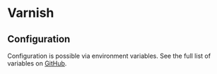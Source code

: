 # Varnish

## Configuration

Configuration is possible via environment variables. See the full list of variables on [GitHub](https://github.com/wodby/varnish).
